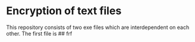 # Encryption of text files
This repository consists of two exe files which are interdependent on each other.
The first file is ## frf
